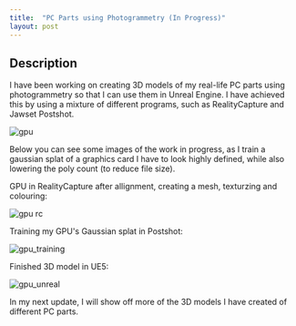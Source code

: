 ```yaml
---
title:  "PC Parts using Photogrammetry (In Progress)"
layout: post
---
```


## Description
I have been working on creating 3D models of my real-life PC parts using photogrammetry so that I can use them in Unreal Engine. I have achieved this by using a mixture of different programs, such as  RealityCapture and Jawset Postshot.

![gpu](https://github.com/user-attachments/assets/a493c473-11d1-4df6-8128-db7393726f62)



Below you can see some images of the work in progress, as I train a gaussian splat of a graphics card I have to look highly defined, while also lowering the poly count (to reduce file size).

GPU in RealityCapture after allignment, creating a mesh, texturzing and colouring:

![gpu rc](https://github.com/user-attachments/assets/52e1b63c-d8c7-4a00-bedc-e989cd18c221)

Training my GPU's Gaussian splat in Postshot:

![gpu_training](https://github.com/user-attachments/assets/9dd8d6df-8b10-45c9-ab7d-6e422a52716c)

Finished 3D model in UE5:

![gpu_unreal](https://github.com/user-attachments/assets/79fa2932-5db0-4782-85cc-5b3377f8fe44)


In my next update, I will show off more of the 3D models I have created of different PC parts.
